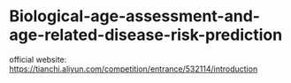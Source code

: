 # Biological-age-assessment-and-age-related-disease-risk-prediction

official website: https://tianchi.aliyun.com/competition/entrance/532114/introduction
